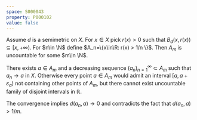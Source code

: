 ```yaml
---
space: S000043
property: P000102
value: false
---
```


Assume $d$ is a semimetric on $X$. For $x\in X$ pick $r(x)>0$
such that $B_d(x,r(x))\subseteq [x,+\infty)$. For $n\in \N$ define
$A_n=\{x\in\R: r(x) > 1/n \}$. Then $A_m$ is uncountable for some $m\in \N$.

There exists $a\in A_m$ and a decreasing sequence
$(a_n)_{n=1}^\infty\subset A_m$ such that $a_n\to a$ in $X$.
Otherwise every point $a\in A_m$ would admit an interval $[a,a+\varepsilon_a)$ not containing other points of $A_m$, but there cannot exist uncountable family of disjoint intervals in $\mathbb R$.

The convergence implies $d(a_n,a)\to 0$ and contradicts the fact that $d(a_n,a)>1/m$.
